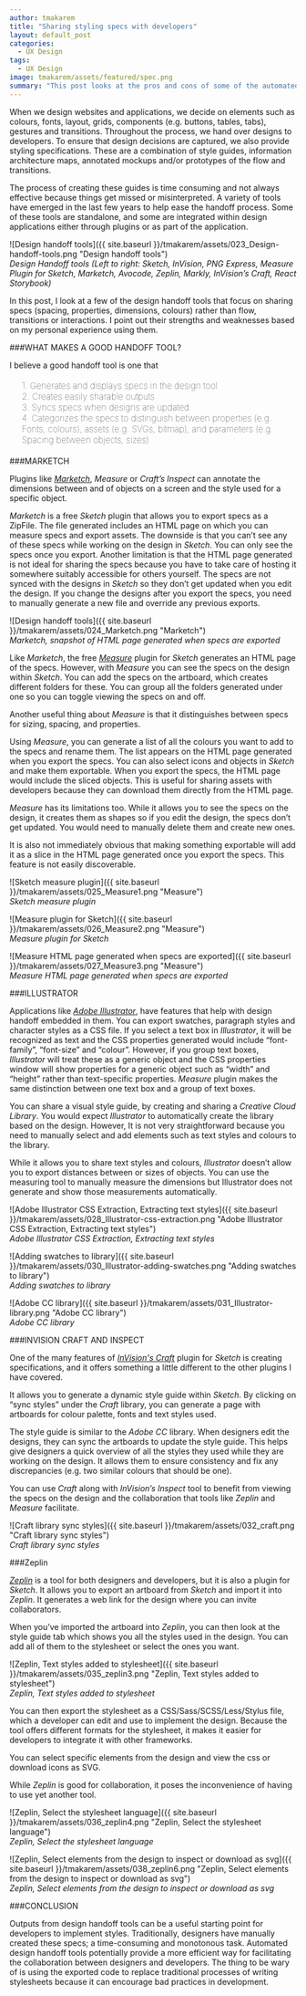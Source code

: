 ```yaml
---
author: tmakarem
title: "Sharing styling specs with developers"
layout: default_post
categories:
  - UX Design
tags:
  - UX Design
image: tmakarem/assets/featured/spec.png
summary: "This post looks at the pros and cons of some of the automated handoff tools available for designers to share style specs with developers."
---
```


When we design websites and applications, we decide on elements such as colours, fonts, layout, grids, components (e.g. buttons, tables, tabs), gestures and transitions. Throughout the process, we hand over designs to developers. To ensure that design decisions are captured, we also provide styling specifications. These are a combination of style guides, information architecture maps, annotated mockups and/or prototypes of the flow and transitions.

The process of creating these guides is time consuming and not always effective because things get missed or misinterpreted. A variety of tools have emerged in the last few years to help ease the handoff process. Some of these tools are standalone, and some are integrated within design applications either through plugins or as part of the application.

![Design handoff tools]({{ site.baseurl }}/tmakarem/assets/023_Design-handoff-tools.png "Design handoff tools")
<br/>
*Design Handoff tools (Left to right: Sketch, InVision, PNG Express, Measure Plugin for Sketch, Marketch, Avocode, Zeplin, Markly, InVision’s Craft, React Storybook)*

In this post, I look at a few of the design handoff tools that focus on sharing specs (spacing, properties, dimensions, colours) rather than flow, transitions or interactions. I point out their strengths and weaknesses based on my personal experience using them.

###WHAT MAKES A GOOD HANDOFF TOOL?

I believe a good handoff tool is one that

<p style="font-size: 110%; font-weight: 100; margin: 1.2em 1.4em;">
1. Generates and displays specs in the design tool
<br/>
2. Creates easily sharable outputs
<br/>
3. Syncs specs when designs are updated
<br/>
4. Categorizes the specs to distinguish between properties (e.g. Fonts, colours), assets (e.g. SVGs, bitmap), and parameters (e.g. Spacing between objects, sizes)
</p>

###MARKETCH

Plugins like *[Marketch](http://sketchapp.rocks/plugins/marketch/)*, *Measure* or *Craft’s Inspect* can annotate the dimensions between and of objects on a screen and the style used for a specific object.

*Marketch* is a free *Sketch* plugin that allows you to export specs as a ZipFile. The file generated includes an HTML page on which you can measure specs and export assets. The downside is that you can’t see any of these specs while working on the design in *Sketch*. You can only see the specs once you export. Another limitation is that the HTML page generated is not ideal for sharing the specs because you have to take care of hosting it somewhere suitably accessible for others yourself. The specs are not synced with the designs in *Sketch* so they don’t get updated when you edit the design. If you change the designs after you export the specs, you need to manually generate a new file and override any previous exports.

![Design handoff tools]({{ site.baseurl }}/tmakarem/assets/024_Marketch.png "Marketch")
<br/>
*Marketch, snapshot of HTML page generated when specs are exported*

Like *Marketch*, the free *[Measure](https://github.com/utom/sketch-measure)* plugin for *Sketch* generates an HTML page of the specs. However, with *Measure* you can see the specs on the design within *Sketch*. You can add the specs on the artboard, which creates different folders for these. You can group all the folders generated under one so you can toggle viewing the specs on and off.

Another useful thing about *Measure* is that it distinguishes between specs for sizing, spacing, and properties.

Using *Measure*, you can generate a list of all the colours you want to add to the specs and rename them. The list appears on the HTML page generated when you export the specs. You can also select icons and objects in *Sketch* and make them exportable. When you export the specs, the HTML page would include the sliced objects. This is useful for sharing assets with developers because they can download them directly from the HTML page.

*Measure* has its limitations too. While it allows you to see the specs on the design, it creates them as shapes so if you edit the design, the specs don’t get updated. You would need to manually delete them and create new ones.

It is also not immediately obvious that making something exportable will add it as a slice in the HTML page generated once you export the specs. This feature is not easily discoverable.

![Sketch measure plugin]({{ site.baseurl }}/tmakarem/assets/025_Measure1.png "Measure")
<br/>
*Sketch measure plugin*

![Measure plugin for Sketch]({{ site.baseurl }}/tmakarem/assets/026_Measure2.png "Measure")
<br/>
*Measure plugin for Sketch*

![Measure HTML page generated when specs are exported]({{ site.baseurl }}/tmakarem/assets/027_Measure3.png "Measure")
<br/>
*Measure HTML page generated when specs are exported*

###ILLUSTRATOR

Applications like *[Adobe Illustrator](http://www.adobe.com/uk/products/illustrator.html?sdid=JRSIX&mv=search&s_kwcid=AL!3085!3!176179195832!b!!g!!illustrator%20adobe&ef_id=VuFCbQAABM2qoHFs:20170202171549:s)*, have features that help with design handoff embedded in them. You can export swatches, paragraph styles and character styles as a CSS file. If you select a text box in *Illustrator*, it will be recognized as text and the CSS properties generated would include “font-family”, “font-size” and “colour”. However, if you group text boxes, *Illustrator* will treat these as a generic object and the CSS properties window will show properties for a generic object such as “width” and “height” rather than text-specific properties. *Measure* plugin makes the same distinction between one text box and a group of text boxes.

You can share a visual style guide, by creating and sharing a *Creative Cloud Library*. You would expect *Illustrator* to automatically create the library based on the design. However, It is not very straightforward because you need to manually select and add elements such as text styles and colours to the library.  

While it allows you to share text styles and colours, *Illustrator* doesn’t allow you to export distances between or sizes of objects. You can use the measuring tool to manually measure the dimensions but Illustrator does not generate and show those measurements automatically.

![Adobe Illustrator CSS Extraction, Extracting text styles]({{ site.baseurl }}/tmakarem/assets/028_Illustrator-css-extraction.png "Adobe Illustrator CSS Extraction, Extracting text styles")
<br/>
*Adobe Illustrator CSS Extraction, Extracting text styles*

![Adding swatches to library]({{ site.baseurl }}/tmakarem/assets/030_Illustrator-adding-swatches.png "Adding swatches to library")
<br/>
*Adding swatches to library*

![Adobe CC library]({{ site.baseurl }}/tmakarem/assets/031_Illustrator-library.png "Adobe CC library")
<br/>
*Adobe CC library*

###INVISION CRAFT AND INSPECT

One of the many features of *[InVision's Craft](https://www.invisionapp.com/craft)* plugin for *Sketch* is creating specifications, and it offers something a little different to the other plugins I have covered.

It allows you to generate a dynamic style guide within *Sketch*. By clicking on “sync styles” under the *Craft* library, you can generate a page with artboards for colour palette, fonts and text styles used.

The style guide is similar to the *Adobe CC* library. When designers edit the designs, they can sync the artboards to update the style guide. This helps give designers a quick overview of all the styles they used while they are working on the design. It allows them to ensure consistency and fix any discrepancies (e.g. two similar colours that should be one).

You can use *Craft* along with *InVision’s Inspect* tool to benefit from viewing the specs on the design and the collaboration that tools like *Zeplin* and *Measure* facilitate.

![Craft library sync styles]({{ site.baseurl }}/tmakarem/assets/032_craft.png "Craft library sync styles")
<br/>
*Craft library sync styles*

###Zeplin

*[Zeplin](https://zeplin.io/)* is a tool for both designers and developers, but it is also a plugin for *Sketch*. It allows you to export an artboard from *Sketch* and import it into *Zeplin*. It generates a web link for the design where you can invite collaborators.

When you’ve imported the artboard into *Zeplin*, you can then look at the style guide tab which shows you all the styles used in the design. You can add all of them to the stylesheet or select the ones you want.

![Zeplin, Text styles added to stylesheet]({{ site.baseurl }}/tmakarem/assets/035_zeplin3.png "Zeplin, Text styles added to stylesheet")
<br/>
*Zeplin, Text styles added to stylesheet*

You can then export the stylesheet as a CSS/Sass/SCSS/Less/Stylus file, which a developer can edit and use to implement the design. Because the tool offers different formats for the stylesheet, it makes it easier for developers to integrate it with other frameworks.

You can select specific elements from the design and view the css or download icons as SVG.

While *Zeplin* is good for collaboration, it poses the inconvenience of having to use yet another tool.

![Zeplin, Select the stylesheet language]({{ site.baseurl }}/tmakarem/assets/036_zeplin4.png "Zeplin, Select the stylesheet language")
<br/>
*Zeplin, Select the stylesheet language*

![Zeplin, Select elements from the design to inspect or download as svg]({{ site.baseurl }}/tmakarem/assets/038_zeplin6.png "Zeplin, Select elements from the design to inspect or download as svg")
<br/>
*Zeplin, Select elements from the design to inspect or download as svg*

###CONCLUSION

Outputs from design handoff tools can be a useful starting point for developers to implement styles. Traditionally, designers have manually created these specs; a time-consuming and monotonous task. Automated design handoff tools potentially provide a more efficient way for facilitating the collaboration between designers and developers. The thing to be wary of is using the exported code to replace traditional processes of writing stylesheets because it can encourage bad practices in development.
